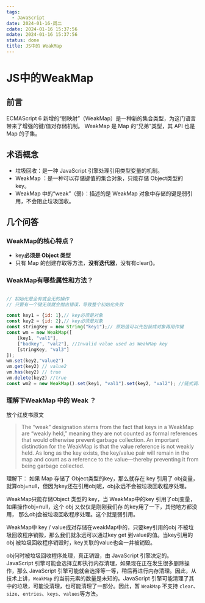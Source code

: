 ```yaml
---
tags:
  - JavaScript
date: 2024-01-16-周二
cdate: 2024-01-16 15:37:56
mdate: 2024-01-16 15:37:56
status: done
title: JS中的 WeakMap
---
```

# JS中的WeakMap
## 前言
ECMAScript 6 新增的“弱映射”（WeakMap）是一种新的集合类型，为这门语言带来了增强的键/值对存储机制。
WeakMap 是 Map 的“兄弟”类型，其 API 也是 Map 的子集。

## 术语概念
- 垃圾回收：是一种 JavaScript 引擎处理引用类型变量的机制。
- WeakMap ：是一种可以存储键值的集合对象，只能存储 Object类型的 key。
- WeakMap 中的“weak”（弱）：描述的是 WeakMap 对象中存储的键是弱引用，不会阻止垃圾回收。
## 几个问答
### WeakMap的核心特点？
- key**必须是 Object 类型**
- 只有 Map 的创建存取等方法，**没有迭代器**，没有有clear()。
### WeakMap有哪些属性和方法？
```javascript

// 初始化是全有或全无的操作
// 只要有一个键无效就会抛出错误，导致整个初始化失败

const key1 = {id: 1},// key必须是对象
const key2 = {id: 2},// key必须是对象
const stringKey = new String("key1");// 原始值可以先包装成对象再用作键
const wm = new WeakMap([
	[key1, "val1"],
	["badkey", "val2"], //Invalid value used as WeakMap key  
	[stringKey, "val3"]
]);
wm.set(key2,"value2")
vm.get(key2) // value2
vm.has(key2) // true
vm.delete(key2) //true
const wm2 = new WeakMap().set(key1, "val1").set(key2, "val2"); //链式调用
```
### 理解下WeakMap 中的 Weak ？
放个红皮书原文
>The “weak” designation stems from the fact that keys in a WeakMap are “weakly held,” meaning they  are not counted as formal references that would otherwise prevent garbage collection. An important  distinction for the WeakMap is that the value reference is not weakly held. As long as the key exists, the key/value pair will remain in the map and count as a reference to the value—thereby preventing it  from being garbage collected.

理解下：
如果 Map 存储了 Object类型的key，那么就存在 key 引用了 obj变量，就算obj=null，但因为key还在引用obj呢，obj永远不会被垃圾回收程序处理。

WeakMap只能存储Object 类型的 key，当 WeakMap中的key 引用了obj变量，如果操作obj=null，这个 obj  又仅仅是刚刚我们存 的key用了一下，其他地方都没用， 那么obj会被垃圾回收程序处理。这个就是弱引用。

WeakMap中 key / value成对存储在weakMap中的，只要key引用的obj 不被垃圾回收程序销毁，那么我们就永远可以通过key get 到value的值。当key引用的obj 被垃圾回收程序销毁时，key关联的value也会一并被销毁。

obj何时被垃圾回收程序处理，真正销毁，由 JavaScript 引擎决定的。JavaScript 引擎可能会选择立即执行内存清理，如果现在正在发生很多删除操作，那么 JavaScript 引擎可能就会选择等一等，稍后再进行内存清理。因此，从技术上讲，`WeakMap` 的当前元素的数量是未知的。JavaScript 引擎可能清理了其中的垃圾，可能没清理，也可能清理了一部分。因此，暂 `WeakMap` 不支持  `clear`、`size`、`entries`、`keys`、`values`等方法。




